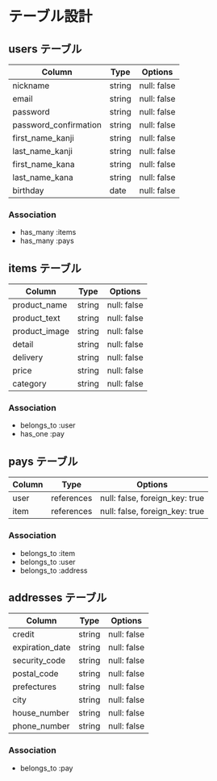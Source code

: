 # テーブル設計

## users テーブル

| Column                | Type       | Options     |
| --------------------- | ---------- | ----------- |
| nickname              | string     | null: false |
| email                 | string     | null: false |
| password              | string     | null: false |
| password_confirmation | string     | null: false |
| first_name_kanji      | string     | null: false |
| last_name_kanji       | string     | null: false |
| first_name_kana       | string     | null: false |
| last_name_kana        | string     | null: false |
| birthday              | date       | null: false |

### Association

- has_many :items
- has_many :pays

## items テーブル

| Column | Type  | Options     |
| ------ | ----- | ----------- |
| product_name   | string | null: false |
| product_text   | string | null: false |
| product_image  | string | null: false |
| detail         | string | null: false |
| delivery       | string | null: false |
| price          | string | null: false |
| category       | string | null: false |

### Association

- belongs_to :user
- has_one :pay

## pays テーブル

| Column | Type       | Options                        |
| ------ | ---------- | ------------------------------ |
| user   | references | null: false, foreign_key: true |
| item   | references | null: false, foreign_key: true |


### Association

- belongs_to :item
- belongs_to :user
- belongs_to :address

## addresses テーブル

| Column          | Type   | Options     |
| --------------- | ------ | ----------- |
| credit          | string | null: false |
| expiration_date | string | null: false |
| security_code   | string | null: false |
| postal_code     | string | null: false |
| prefectures     | string | null: false |
| city            | string | null: false |
| house_number    | string | null: false |
| phone_number    | string | null: false |


### Association

- belongs_to :pay